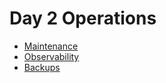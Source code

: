 # Day 2 Operations

* [Maintenance](maintenance.md)
* [Observability](osbervability.md)
* [Backups](backups.md)

